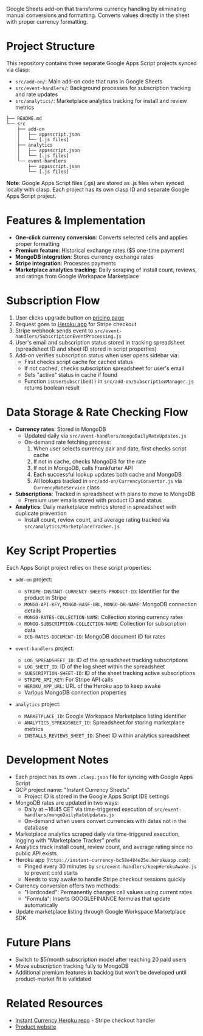 Google Sheets add-on that transforms currency handling by eliminating manual conversions and formatting. Converts values directly in the sheet with proper currency formatting.

# Project Structure

This repository contains three separate Google Apps Script projects synced via clasp:

- `src/add-on/`: Main add-on code that runs in Google Sheets
- `src/event-handlers/`: Background processes for subscription tracking and rate updates
- `src/analytics/`: Marketplace analytics tracking for install and review metrics

```
├── README.md
└── src
    ├── add-on
    │   ├── appsscript.json
    │   └── [.js files]
    ├── analytics
    │   ├── appsscript.json
    │   └── [.js files]
    └── event-handlers
        ├── appsscript.json
        └── [.js files]
```

**Note**: Google Apps Script files (.gs) are stored as .js files when synced locally with clasp. Each project has its own clasp ID and separate Google Apps Script project.

# Features & Implementation

- **One-click currency conversion**: Converts selected cells and applies proper formatting
- **Premium feature**: Historical exchange rates ($5 one-time payment)
- **MongoDB integration**: Stores currency exchange rates
- **Stripe integration**: Processes payments
- **Marketplace analytics tracking**: Daily scraping of install count, reviews, and ratings from Google Workspace Marketplace

# Subscription Flow

1. User clicks upgrade button on [pricing page](https://instantcurrency.tools/pricing)
2. Request goes to [Heroku app](https://github.com/mrfinnsmith/instant-currency-heroku) for Stripe checkout
3. Stripe webhook sends event to `src/event-handlers/SubscriptionEventProcessing.js`
4. User's email and subscription status stored in tracking spreadsheet (spreadsheet ID and sheet ID stored in script properties)
5. Add-on verifies subscription status when user opens sidebar via:
   - First checks script cache for cached status
   - If not cached, checks subscription spreadsheet for user's email
   - Sets "active" status in cache if found
   - Function `isUserSubscribed()` in `src/add-on/SubscriptionManager.js` returns boolean result

# Data Storage & Rate Checking Flow

- **Currency rates**: Stored in MongoDB
  - Updated daily via `src/event-handlers/mongoDailyRateUpdates.js`
  - On-demand rate fetching process:
    1. When user selects currency pair and date, first checks script cache
    2. If not in cache, checks MongoDB for the rate
    3. If not in MongoDB, calls Frankfurter API
    4. Each successful lookup updates both cache and MongoDB
    5. All lookups tracked in `src/add-on/CurrencyConvertor.js` via `CurrencyRateService` class
- **Subscriptions**: Tracked in spreadsheet with plans to move to MongoDB
  - Premium user emails stored with product ID and status
- **Analytics**: Daily marketplace metrics stored in spreadsheet with duplicate prevention
  - Install count, review count, and average rating tracked via `src/analytics/MarketplaceTracker.js`

# Key Script Properties

Each Apps Script project relies on these script properties:

- `add-on` project:
  - `STRIPE-INSTANT-CURRENCY-SHEETS-PRODUCT-ID`: Identifier for the product in Stripe
  - `MONGO-API-KEY`, `MONGO-BASE-URL`, `MONGO-DB-NAME`: MongoDB connection details
  - `MONGO-RATES-COLLECTION-NAME`: Collection storing currency rates
  - `MONGO-SUBSCRIPTION-COLLECTION-NAME`: Collection for subscription data
  - `ECB-RATES-DOCUMENT-ID`: MongoDB document ID for rates

- `event-handlers` project:
  - `LOG_SPREADSHEET_ID`: ID of the spreadsheet tracking subscriptions
  - `LOG_SHEET_ID`: ID of the log sheet within the spreadsheet
  - `SUBSCRIPTION-SHEET-ID`: ID of the sheet tracking active subscriptions
  - `STRIPE_API_KEY`: For Stripe API calls
  - `HEROKU_APP_URL`: URL of the Heroku app to keep awake
  - Various MongoDB connection properties

- `analytics` project:
  - `MARKETPLACE_ID`: Google Workspace Marketplace listing identifier
  - `ANALYTICS_SPREADSHEET_ID`: Spreadsheet for storing marketplace metrics
  - `INSTALLS_REVIEWS_SHEET_ID`: Sheet ID within analytics spreadsheet

# Development Notes

- Each project has its own `.clasp.json` file for syncing with Google Apps Script
- GCP project name: "Instant Currency Sheets"
  - Project ID is stored in the Google Apps Script IDE settings
- MongoDB rates are updated in two ways:
  - Daily at ~16:45 CET via time-triggered execution of `src/event-handlers/mongoDailyRateUpdates.js`
  - On-demand when users convert currencies with dates not in the database
- Marketplace analytics scraped daily via time-triggered execution, logging with "Marketplace Tracker" prefix
- Analytics track install count, review count, and average rating since no public API exists
- Heroku app (`https://instant-currency-bc58e484e25e.herokuapp.com`):
  - Pinged every 30 minutes by `src/event-handlers/keepHerokuAwake.js` to prevent cold starts
  - Needs to stay awake to handle Stripe checkout sessions quickly
- Currency conversion offers two methods:
  - "Hardcoded": Permanently changes cell values using current rates
  - "Formula": Inserts GOOGLEFINANCE formulas that update automatically
- Update marketplace listing through Google Workspace Marketplace SDK

# Future Plans

- Switch to $5/month subscription model after reaching 20 paid users
- Move subscription tracking fully to MongoDB
- Additional premium features in backlog but won't be developed until product-market fit is validated

# Related Resources

- [Instant Currency Heroku repo](https://github.com/mrfinnsmith/instant-currency-heroku) - Stripe checkout handler
- [Product website](https://instantcurrency.tools)